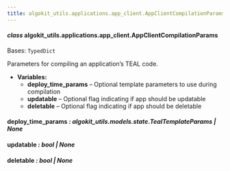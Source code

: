 ```yaml
---
title: algokit_utils.applications.app_client.AppClientCompilationParams
---
```

#### *class* algokit_utils.applications.app_client.AppClientCompilationParams

Bases: `TypedDict`

Parameters for compiling an application’s TEAL code.

* **Variables:**
  * **deploy_time_params** – Optional template parameters to use during compilation
  * **updatable** – Optional flag indicating if app should be updatable
  * **deletable** – Optional flag indicating if app should be deletable

#### deploy_time_params *: algokit_utils.models.state.TealTemplateParams | None*

#### updatable *: bool | None*

#### deletable *: bool | None*